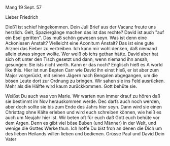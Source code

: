  Mang 19 Sept. 57

Lieber Friedrich

Dieß1 ist schief hingekommen. Dein Juli Brief aus der Vacanz freute uns herzlich. Gelt, Spaziergänge machen das ist das rechte? David ist auch "auf ein Esel geritten". Das muß schön gewesen seyn. Was ist denn eine Ackoniesen Anstalt? Vielleicht eine Aconitum Anstalt? Das ist eine gute Arznei das Fieber zu vertreiben. Ich kann mir wohl denken, daß niemand allein etwas singen wollte. Wer weiß ob ichs gethan hätte. David aber hat sich oft unter den Tisch gesetzt und dann, wenn niemand ihn ansah, gesungen: Sie ists nicht werth. Kann er das noch? Englisch hieß es A world like this. 
Hier ist nun Bepten Carr wie David ihn einst hieß, er ist aber zum Major vorgerückt, mit seinen Jägern nach Bengalen abgegangen, um die bösen Leute dort zur Ordnung zu bringen. Wir sahen sie ins Feld ausrücken. Mehr als die Hälfte wird kaum zurückkommen. Gott behüte sie.

Weißst Du auch was von Marie. Wir warten nun immer drauf zu hören daß sie bestimmt im Nov herauskommen werde. Dec darfs auch noch werden, aber doch sollte sie bis zum Ende des Jahrs hier seyn. Dann wird sie einen Christtag ohne Kälte erleben und wird euch schreiben können, wie heiß es auch um Neujahr hier ist. Wir beten oft für euch daß Gott euch behüte vor dem Argen. Denn es gibt viel böse Buben (und Männer) in der Welt, und wenige die Gottes Werke thun. Ich hoffe Du bist froh an denen die Dich um des lieben Heilands willen lieben und bedienen. Grüsse Paul und David
 Dein Vater

